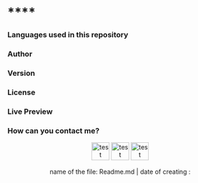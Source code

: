 
  # **** #
  
   
  
  <h3 align="left"> Languages used in this repository </h3>
  <p align="left">  </p> 
  <h3 align="left"> Author</h3>
  <p>  </p>
  <h3 align="left"> Version </h3>
  <p align="left">  </p>
  <h3 align="left">License </h3>
  <p align="left">  </p>
  <h3 align="left"> Live Preview </h3>
  <p align="left">  </p>
  <h3 align="left">How can you contact me? </h3>
  <p align="left">  </p>
  <div align="center">
    <img alt="test" width="40" src="https://cdn.jsdelivr.net/gh/devicons/devicon/icons/html5/html5-original.svg" />
<img alt="test" width="40" src="https://cdn.jsdelivr.net/gh/devicons/devicon/icons/css3/css3-original.svg" />
<img alt="test" width="40" src="https://cdn.jsdelivr.net/gh/devicons/devicon/icons/javascript/javascript-original.svg" />
  </div>
  <p align="center"> name of the file: Readme.md |  date of creating :  </p>
  